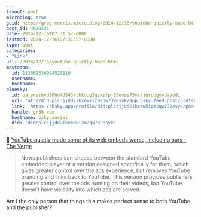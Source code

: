 ```yaml
---
layout: post
microblog: true
guid: http://greg-morris.micro.blog/2024/12/16/youtube-quietly-made.html
post_id: 4520421
date: 2024-12-16T07:31:57-0000
lastmod: 2024-12-16T07:31:57-0000
type: post
categories:
- "Link"
url: /2024/12/16/youtube-quietly-made.html
mastodon:
  id: 113661336994520110
  username: 
  hostname: 
bluesky:
  id: bafyreihyd36hofd543rtkkdug3gzkifpj35ovss75ystjgrudgyydavodi
  url: 'at://did:plc:jjdd2ikxewkizm2qw732esyk/app.bsky.feed.post/3ldfsrx2gfe2s'
  link: 'https://bsky.app/profile/did:plc:jjdd2ikxewkizm2qw732esyk/post/3ldfsrx2gfe2s'
  handle: gr36.com
  hostname: bsky.social
  did: 'did:plc:jjdd2ikxewkizm2qw732esyk'
---
```

🔗 <a href="https://www.theverge.com/2024/12/12/24318124/youtube-player-cant-click-title-sigh" class="u-in-reply-to">YouTube quietly made some of its web embeds worse, including ours - The Verge</a>

> News publishers can choose between the standard YouTube embedded player or a version designed specifically for them, which gives greater control over the ads experience, but removes YouTube branding and links back to YouTube. This version provides publishers greater control over the ads running on their videos, but YouTube doesn’t have visibility into which ads are served.

Am I the only person that things this makes perfect sense to both YouTube and the publisher?
